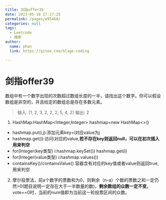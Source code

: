 ```yaml
---
title: 剑指offer39
date: 2023-05-16 17:17:25
permalink: /pages/e95468/
categories: null
tags: 
  - Leetcode
  - 搜索
author: 
  name: phan
  link: https://gitee.com/blage-coding

---
```

# 剑指offer39

数组中有一个数字出现的次数超过数组长度的一半，请找出这个数字。你可以假设数组是非空的，并且给定的数组总是存在多数元素。

> 输入: [1, 2, 3, 2, 2, 2, 5, 4, 2]
> 输出: 2

1. HashMap:HashMap<Integer,Integer> hashmap=new HashMap<>()

- hashmap.put(i,j):添加元素key=i对应value为j
- hashmap.get(i):访问i对应的value,**若不存在key则返回null，可以在初次插入用来判空**
- for(Integer(key类型) i:hashmap.keySet())  hashmap.get(i)
- for(Integer(value类型) i:hashmap.values())
- containsKey()/containsValue() 容器含有对应的key值或者value则返回true,用来判空

2. 摩尔投票法，前a个数字的票数和为0，则剩余（n-a）个数的票数之和一定仍然>0(题目说明一定存在大于一半数量的数)，**剩余数组的众数一定不变**。vote==0时，当前的num值即为当前这一轮投票区间的众数。